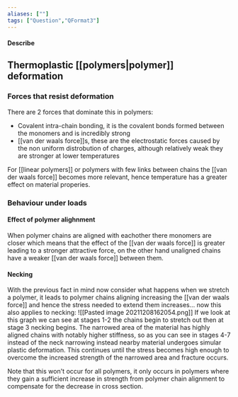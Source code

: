```yaml
---
aliases: [""]
tags: ["Question","QFormat3"]
---
```


#### Describe
## Thermoplastic [[polymers|polymer]] deformation
### Forces that resist deformation
There are 2 forces that dominate this in polymers:
- Covalent intra-chain bonding, it is the covalent bonds formed between the monomers and is incredibly strong
- [[van der waals force]]s, these are the electrostatic forces caused by the non uniform distrobution of charges, although relatively weak they are stronger at lower temperatures

For [[linear polymers]] or polymers with few links between chains the [[van der waals force]] becomes more relevant, hence temperature has a greater effect on material properies.

### Behaviour under loads
#### Effect of polymer alighnment
When polymer chains are aligned with eachother there monomers are closer which means that the effect of the [[van der waals force]] is greater leading to a stronger attractive force, on the other hand unaligned chains have a weaker [[van der waals force]] between them.

#### Necking
With the previous fact in mind now consider what happens when we stretch a polymer, it leads to polymer chains aligning increasing the [[van der waals force]] and hence the stress needed to extend them increases... now this also applies to necking:
![[Pasted image 20211208162054.png]]
If we look at this graph we can see at stages 1-2 the chains begin to stretch out then at stage 3 necking begins. 
The narrowed area of the material has highly aligned chains with notably higher stiffness, so as you can see in stages 4-7 instead of the neck narrowing instead nearby material undergoes simular plastic deformation.
This continues until the stress becomes high enough to overcome the increased strength of the narrowed area and fracture occurs.

Note that this won't occur for all polymers, it only occurs in polymers where they gain a sufficient increase in strength from polymer chain alignment to compensate for the decrease in cross section.

